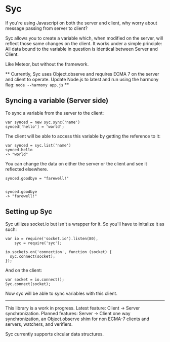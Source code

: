 Syc
===

If you're using Javascript on both the server and client, why worry about message passing from server to client?

Syc allows you to create a variable which, when modified on the server, will reflect those same changes on the client. It works under a simple principle: All data bound to the variable in question is identical between Server and Client.

Like Meteor, but without the framework.

** Currently, Syc uses Object.observe and requires ECMA 7 on the server and client to operate. Update Node.js to latest and run using the harmony flag: `node --harmony app.js` **


## Syncing a variable (Server side)

To sync a variable from the server to the client:

    var synced = new syc.sync('name')
    synced['hello'] = 'world';
    
The client will be able to access this variable by getting the reference to it:

    var synced = syc.list('name')
    synced.hello
    -> "world"
    
You can change the data on either the server or the client and see it reflected elsewhere.
    
    synced.goodbye = "farewell!"


    synced.goodbye
    -> "farewell!"

## Setting up Syc

Syc utilizes socket.io but isn't a wrapper for it. So you'll have to initalize it as such:

    var io = require('socket.io').listen(80),
        syc = require('syc');

    io.sockets.on('connection', function (socket) {
      syc.connect(socket);
    });

And on the client:

    var socket = io.connect();
    Syc.connect(socket);

Now syc will be able to sync variables with this client.


- - - 
This library is a work in progress. Latest feature: Client -> Server synchronization.
Planned features: Server -> Client one way synchronization, an Object.observe shim for non ECMA-7 clients and servers, watchers, and verifiers.

Syc currently supports circular data structures.

